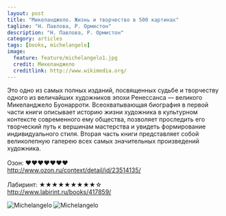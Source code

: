 ```yaml
---
layout: post
title: "Микеланджело. Жизнь и творчество в 500 картинах"
tagline: "Н. Павлова, Р. Ормистон"
description: "Н. Павлова, Р. Ормистон"
category: articles
tags: [books, michelangelo]
image:
  feature: feature/michelangelo1.jpg
  credit: Микеланджело
  creditlink: http://www.wikimedia.org/
---
```

Это одно из самых полных изданий, посвященных судьбе и творчеству одного из величайших художников эпохи Ренессанса — великого Микеланджело Буонарроти. Всеохватывающая биография в первой части книги описывает историю жизни художника в культурном контексте современного ему общества, позволяет проследить его творческий путь к вершинам мастерства и увидеть формирование индивидуального стиля. Вторая часть книги представляет собой великолепную галерею всех самых значительных произведений художника.
<br/>
<br/>
Озон: ♥♥♥♥♥♥♥  
<http://www.ozon.ru/context/detail/id/23514135/>  
<br/>
Лабиринт: ★★★★★★★★★☆  
<http://www.labirint.ru/books/417859/>  

<!-- https://github.com/ionelmc/jquery-gp-gallery -->
<div class="pictures">
	<img title="Michelangelo" src="{{ site.url }}/images/books-portrait/2013-Michelangelo.jpg" />
	<img title="Michelangelo" src="{{ site.url }}/images/books-portrait/2013-Michelangelo1.jpg" />
</div>

